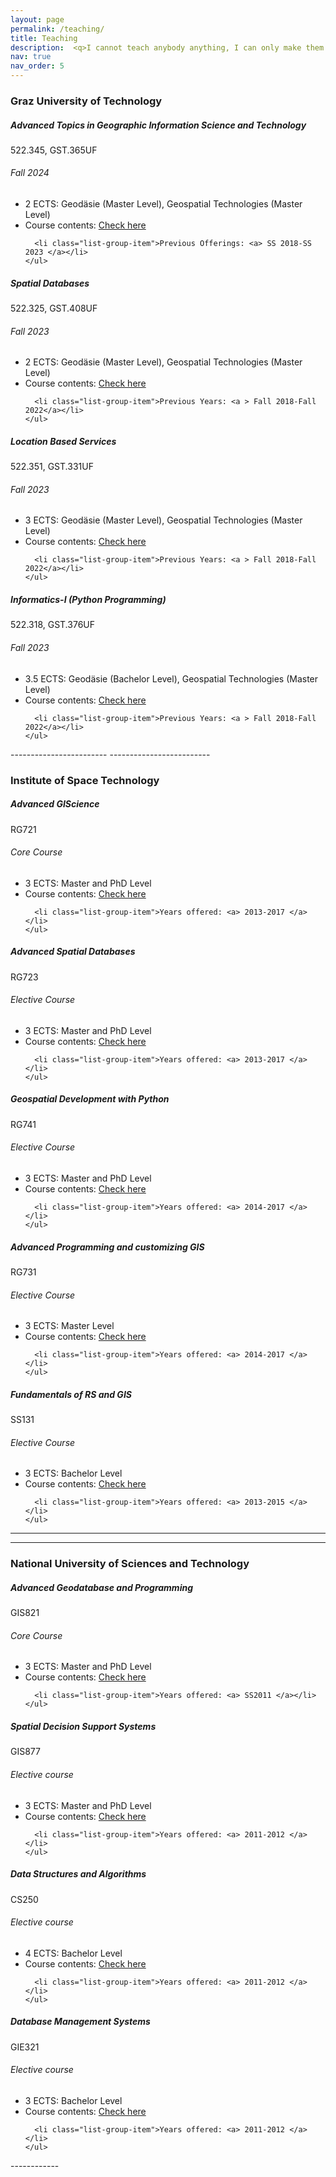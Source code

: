 ```yaml
---
layout: page
permalink: /teaching/
title: Teaching
description:  <q>I cannot teach anybody anything, I can only make them think </q> - Socrates
nav: true
nav_order: 5
---
```

<h3 class="mt-4">Graz University of Technology</h3>
<div class="card mt-3">
  <div class="p-3">
    <div class="row">
      <div class="col-sm-10">
        <h5 class="font-weight-bold">	Advanced Topics in Geographic Information Science and Technology</h5>
      </div>
      <div class="col-sm-2 text-left text-sm-right">
        <span class="badge font-weight-bold danger-color-dark text-uppercase align-middle">
            522.345, GST.365UF
        </span>
      </div>
    </div>
    <h6 class="font-italic mt-2 mt-sm-0">Fall 2024 </h6>
    <ul class="card-text font-weight-light list-group list-group-flush">
      <li class="list-group-item">2 ECTS: Geodäsie (Master Level), Geospatial Technologies (Master Level) </li>
      <li class="list-group-item">Course contents: <a href="https://online.tugraz.at/tug_online/ee/ui/ca2/app/desktop/#/slc.tm.cp/student/courses/402573?$scrollTo=toc_overview"> Check here</a></li>

      <li class="list-group-item">Previous Offerings: <a> SS 2018-SS 2023 </a></li>
    </ul>
  </div>
</div>

<div class="card mt-3">
  <div class="p-3">
    <div class="row">
      <div class="col-sm-10">
        <h5 class="font-weight-bold">Spatial Databases</h5>
      </div>
      <div class="col-sm-2 text-left text-sm-right">
        <span class="badge font-weight-bold danger-color-dark text-uppercase align-middle">
            522.325, GST.408UF
        </span>
      </div>
    </div>
    <h6 class="font-italic mt-2 mt-sm-0">Fall 2023 </h6>
    <ul class="card-text font-weight-light list-group list-group-flush">
      <li class="list-group-item">2 ECTS: Geodäsie (Master Level), Geospatial Technologies (Master Level) </li>
      <li class="list-group-item">Course contents: <a href="https://online.tugraz.at/tug_online/ee/ui/ca2/app/desktop/#/slc.tm.cp/student/courses/405726?$scrollTo=toc_overview"> Check here</a></li>
    
      <li class="list-group-item">Previous Years: <a > Fall 2018-Fall 2022</a></li>
    </ul>
  </div>
</div>

<div class="card mt-3">
  <div class="p-3">
    <div class="row">
      <div class="col-sm-10">
        <h5 class="font-weight-bold">Location Based Services</h5>
      </div>
      <div class="col-sm-2 text-left text-sm-right">
        <span class="badge font-weight-bold danger-color-dark text-uppercase align-middle">
            522.351, GST.331UF
        </span>
      </div>
    </div>
    <h6 class="font-italic mt-2 mt-sm-0">Fall 2023 </h6>
    <ul class="card-text font-weight-light list-group list-group-flush">
      <li class="list-group-item">3 ECTS: Geodäsie (Master Level), Geospatial Technologies (Master Level) </li>
      <li class="list-group-item">Course contents: <a href="https://online.tugraz.at/tug_online/ee/ui/ca2/app/desktop/#/slc.tm.cp/student/courses/406979?$scrollTo=toc_overview"> Check here</a></li>
    
      <li class="list-group-item">Previous Years: <a > Fall 2018-Fall 2022</a></li>
    </ul>
  </div>
</div>

<div class="card mt-3">
  <div class="p-3">
    <div class="row">
      <div class="col-sm-10">
        <h5 class="font-weight-bold">Informatics-I (Python Programming)</h5>
      </div>
      <div class="col-sm-2 text-left text-sm-right">
        <span class="badge font-weight-bold danger-color-dark text-uppercase align-middle">
            522.318, GST.376UF
        </span>
      </div>
    </div>
    <h6 class="font-italic mt-2 mt-sm-0">Fall 2023 </h6>
    <ul class="card-text font-weight-light list-group list-group-flush">
      <li class="list-group-item">3.5 ECTS: Geodäsie (Bachelor Level), Geospatial Technologies (Master Level) </li>
      <li class="list-group-item">Course contents: <a href="https://online.tugraz.at/tug_online/ee/ui/ca2/app/desktop/#/slc.tm.cp/student/courses/405122?$scrollTo=toc_overview"> Check here</a></li>
    
      <li class="list-group-item">Previous Years: <a > Fall 2018-Fall 2022</a></li>
    </ul>
  </div>
</div>
------------------------
<!-- For IST -->
-------------------------
<h3 class="mt-4">Institute of Space Technology</h3>
<div class="card mt-3">
  <div class="p-3">
    <div class="row">
      <div class="col-sm-10">
        <h5 class="font-weight-bold">	Advanced GIScience</h5>
      </div>
      <div class="col-sm-2 text-left text-sm-right">
        <span class="badge font-weight-bold danger-color-dark text-uppercase align-middle">
            RG721
        </span>
      </div>
    </div>
    <h6 class="font-italic mt-2 mt-sm-0">Core Course </h6>
    <ul class="card-text font-weight-light list-group list-group-flush">
      <li class="list-group-item">3 ECTS: Master and PhD Level </li>
      <li class="list-group-item"> Course contents: <a href="../assets/pdf/courses/AGISc_2017.pdf"> Check here</a></li>

      <li class="list-group-item">Years offered: <a> 2013-2017 </a></li>
    </ul>
  </div>
</div>

<div class="card mt-3">
  <div class="p-3">
    <div class="row">
      <div class="col-sm-10">
        <h5 class="font-weight-bold">	Advanced Spatial Databases</h5>
      </div>
      <div class="col-sm-2 text-left text-sm-right">
        <span class="badge font-weight-bold danger-color-dark text-uppercase align-middle">
            RG723
        </span>
      </div>
    </div>
    <h6 class="font-italic mt-2 mt-sm-0"> Elective Course </h6>
    <ul class="card-text font-weight-light list-group list-group-flush">
      <li class="list-group-item">3 ECTS: Master and PhD Level </li>
      <li class="list-group-item"> Course contents: <a href="../assets/pdf/courses/RG723_ASD_2016.pdf"> Check here</a></li>

      <li class="list-group-item">Years offered: <a> 2013-2017 </a></li>
    </ul>
  </div>
</div>

<div class="card mt-3">
  <div class="p-3">
    <div class="row">
      <div class="col-sm-10">
        <h5 class="font-weight-bold">	Geospatial Development with Python</h5>
      </div>
      <div class="col-sm-2 text-left text-sm-right">
        <span class="badge font-weight-bold danger-color-dark text-uppercase align-middle">
            RG741
        </span>
      </div>
    </div>
    <h6 class="font-italic mt-2 mt-sm-0">Elective Course </h6>
    <ul class="card-text font-weight-light list-group list-group-flush">
      <li class="list-group-item">3 ECTS: Master and PhD Level </li>
      <li class="list-group-item"> Course contents: <a href="../assets/pdf/courses/lec-00-introduction to the course.pdf"> Check here</a></li>

      <li class="list-group-item">Years offered: <a> 2014-2017 </a></li>
    </ul>
  </div>
</div>

<div class="card mt-3">
  <div class="p-3">
    <div class="row">
      <div class="col-sm-10">
        <h5 class="font-weight-bold">	Advanced Programming and customizing GIS</h5>
      </div>
      <div class="col-sm-2 text-left text-sm-right">
        <span class="badge font-weight-bold danger-color-dark text-uppercase align-middle">
            RG731
        </span>
      </div>
    </div>
    <h6 class="font-italic mt-2 mt-sm-0">Elective Course </h6>
    <ul class="card-text font-weight-light list-group list-group-flush">
      <li class="list-group-item">3 ECTS: Master Level </li>
      <li class="list-group-item"> Course contents: <a href="../assets/pdf/courses/731-GIS customization and programming-updated.pdf"> Check here</a></li>

      <li class="list-group-item">Years offered: <a> 2014-2017 </a></li>
    </ul>
  </div>
</div>
<div class="card mt-3">
  <div class="p-3">
    <div class="row">
      <div class="col-sm-10">
        <h5 class="font-weight-bold">	Fundamentals of RS and GIS</h5>
      </div>
      <div class="col-sm-2 text-left text-sm-right">
        <span class="badge font-weight-bold danger-color-dark text-uppercase align-middle">
            SS131
        </span>
      </div>
    </div>
    <h6 class="font-italic mt-2 mt-sm-0">Elective Course </h6>
    <ul class="card-text font-weight-light list-group list-group-flush">
      <li class="list-group-item">3 ECTS: Bachelor Level </li>
      <li class="list-group-item"> Course contents: <a href="../assets/pdf/courses/SS-131-Fundamentals of RS and GIS.pdf"> Check here</a></li>

      <li class="list-group-item">Years offered: <a> 2013-2015 </a></li>
    </ul>
  </div>
</div>

------------------------
<!-- For NUST -->
-------------------------
<h3 class="mt-4">National University of Sciences and Technology</h3>
<div class="card mt-3">
  <div class="p-3">
    <div class="row">
      <div class="col-sm-10">
        <h5 class="font-weight-bold">	Advanced Geodatabase and Programming</h5>
      </div>
      <div class="col-sm-2 text-left text-sm-right">
        <span class="badge font-weight-bold danger-color-dark text-uppercase align-middle">
            GIS821
        </span>
      </div>
    </div>
    <h6 class="font-italic mt-2 mt-sm-0">Core Course </h6>
    <ul class="card-text font-weight-light list-group list-group-flush">
      <li class="list-group-item">3 ECTS: Master and PhD Level </li>
      <li class="list-group-item"> Course contents: <a href="../assets/pdf/courses/Advanced Geodatabases and programming.pdf"> Check here</a></li>

      <li class="list-group-item">Years offered: <a> SS2011 </a></li>
    </ul>
  </div>
</div>
<div class="card mt-3">
  <div class="p-3">
    <div class="row">
      <div class="col-sm-10">
        <h5 class="font-weight-bold">	Spatial Decision Support Systems</h5>
      </div>
      <div class="col-sm-2 text-left text-sm-right">
        <span class="badge font-weight-bold danger-color-dark text-uppercase align-middle">
            GIS877
        </span>
      </div>
    </div>
    <h6 class="font-italic mt-2 mt-sm-0">Elective course </h6>
    <ul class="card-text font-weight-light list-group list-group-flush">
      <li class="list-group-item">3 ECTS: Master and PhD Level </li>
      <li class="list-group-item"> Course contents: <a href="../assets/pdf/courses/AGISc_2017.pdf"> Check here</a></li>

      <li class="list-group-item">Years offered: <a> 2011-2012 </a></li>
    </ul>
  </div>
</div>
<div class="card mt-3">
  <div class="p-3">
    <div class="row">
      <div class="col-sm-10">
        <h5 class="font-weight-bold">	Data Structures and Algorithms</h5>
      </div>
      <div class="col-sm-2 text-left text-sm-right">
        <span class="badge font-weight-bold danger-color-dark text-uppercase align-middle">
            CS250
        </span>
      </div>
    </div>
    <h6 class="font-italic mt-2 mt-sm-0">Elective course </h6>
    <ul class="card-text font-weight-light list-group list-group-flush">
      <li class="list-group-item">4 ECTS: Bachelor Level </li>
      <li class="list-group-item"> Course contents: <a href="../assets/pdf/courses/Data Structures and Algorithms.pdf"> Check here</a></li>

      <li class="list-group-item">Years offered: <a> 2011-2012 </a></li>
    </ul>
  </div>
</div>
<div class="card mt-3">
  <div class="p-3">
    <div class="row">
      <div class="col-sm-10">
        <h5 class="font-weight-bold">	Database Management Systems</h5>
      </div>
      <div class="col-sm-2 text-left text-sm-right">
        <span class="badge font-weight-bold danger-color-dark text-uppercase align-middle">
            GIE321
        </span>
      </div>
    </div>
    <h6 class="font-italic mt-2 mt-sm-0">Elective course </h6>
    <ul class="card-text font-weight-light list-group list-group-flush">
      <li class="list-group-item">3 ECTS: Bachelor Level </li>
      <li class="list-group-item"> Course contents: <a href="../assets/pdf/courses/GIE-321 Database Management Systems.pdf"> Check here</a></li>

      <li class="list-group-item">Years offered: <a> 2011-2012 </a></li>
    </ul>
  </div>
</div>
------------
<!-- <h3 class="mt-4">Institute of Space Technolgy</h3>
<div class="card mt-3">
  <div class="p-3">
    <div class="row">
      <div class="col-sm-10">
        <h5 class="font-weight-bold">Special Topics in GIScience</h5>
      </div>
      <div class="col-sm-2 text-left text-sm-right">
        <span class="badge font-weight-bold danger-color-dark text-uppercase align-middle">
            522.345, GST.365UF
        </span>
      </div>
    </div>
    <h6 class="font-italic mt-2 mt-sm-0">Fall 2023 </h6>
    <ul class="card-text font-weight-light list-group list-group-flush">
      <li class="list-group-item">2 ECTS: Geodäsie (Master Level), Geospatial Technologies (Master Level) </li>
        <div align="center" class="embed-responsive embed-responsive-16by9" >
          <video autoplay loop class="embed-responsive-item" controls>
          <source src="http://techslides.com/demos/sample-videos/small.mp4" type="video/mp4">
          </video>
        </div>
      <li class="list-group-item">Previous Years: <a href="# "> 2022, 2021, 2020</a></li>
    </ul>
  </div>
</div>
----------
<h3 class="mt-4">National University of Sciences and Technology</h3>
<div class="card mt-3">
  <div class="p-3">
    <div class="row">
      <div class="col-sm-10">
        <h5 class="font-weight-bold">Special Topics in GIScience</h5>
      </div>
      <div class="col-sm-2 text-left text-sm-right">
        <span class="badge font-weight-bold danger-color-dark text-uppercase align-middle">
            522.345, GST.365UF
        </span>
      </div>
    </div>
    <h6 class="font-italic mt-2 mt-sm-0">Fall 2023 </h6>
    <ul class="card-text font-weight-light list-group list-group-flush">
      <li class="list-group-item">2 ECTS: Geodäsie (Master Level), Geospatial Technologies (Master Level) </li>
      <li class="list-group-item">Course contents: <a href="https://online.tugraz.at/tug_online/wbLv.wbShowLVDetail?pStpSpNr=333465"> Check here</a></li>
      <li class="list-group-item">Previous Years: <a href="# "> 2022, 2021, 2020</a></li>
    </ul>
  </div>
</div> -->
